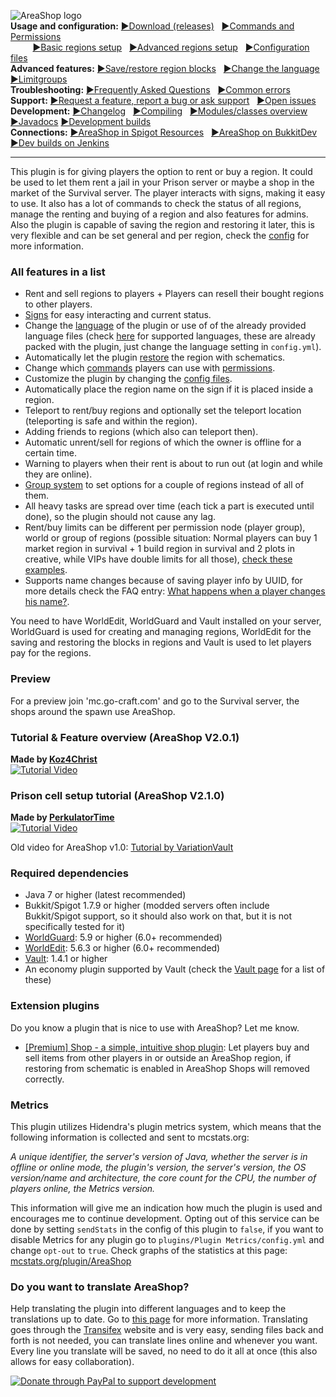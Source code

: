 ![AreaShop logo](https://cloud.githubusercontent.com/assets/6951068/9471294/f016d8ee-4b4f-11e5-9bda-d61b1c423ebb.png)<br/>
**Usage and configuration:**
[►Download (releases)](https://github.com/NLthijs48/AreaShop/releases)&nbsp;&nbsp;
[►Commands and Permissions](https://github.com/NLthijs48/AreaShop/wiki/Commands-and-Permissions)
<br/>&nbsp;&nbsp;&nbsp;&nbsp;&nbsp;&nbsp;&nbsp;&nbsp;
[►Basic regions setup](https://github.com/NLthijs48/AreaShop/wiki/Basic-regions-setup)&nbsp;&nbsp;
[►Advanced regions setup](https://github.com/NLthijs48/AreaShop/wiki/Advanced-regions-setup)&nbsp;&nbsp;
[►Configuration files](https://github.com/NLthijs48/AreaShop/wiki/The-config-system)<br/>
**Advanced features:**
[►Save/restore region blocks](https://github.com/NLthijs48/AreaShop/wiki/Region-blocks-save-restore)&nbsp;&nbsp;
[►Change the language](https://github.com/NLthijs48/AreaShop/wiki/Language-support)&nbsp;&nbsp;
[►Limitgroups](https://github.com/NLthijs48/AreaShop/wiki/Limitgroups-information-and-examples)<br/>
**Troubleshooting:**
[►Frequently Asked Questions](https://github.com/NLthijs48/AreaShop/wiki/Frequently-Asked-Questions)&nbsp;&nbsp;
[►Common errors](https://github.com/NLthijs48/AreaShop/wiki/Common-errors)<br/>
**Support:**
[►Request a feature, report a bug or ask support](https://github.com/NLthijs48/AreaShop/issues/new)&nbsp;&nbsp;
[►Open issues](https://github.com/NLthijs48/AreaShop/issues)<br/>
**Development:**
[►Changelog](https://github.com/NLthijs48/AreaShop/wiki/Changelog)&nbsp;&nbsp;
[►Compiling](https://github.com/NLthijs48/AreaShop/wiki/Compiling-AreaShop)&nbsp;&nbsp;
[►Modules/classes overview](https://github.com/NLthijs48/AreaShop/wiki/Modules,-packages-and-classes-overview)
[►Javadocs](https://wiefferink.me/AreaShop/javadocs/)
[►Development builds](http://jenkins.wiefferink.me)<br/>
**Connections:**
[►AreaShop in Spigot Resources](http://www.spigotmc.org/resources/areashop.2991/)&nbsp;&nbsp;
[►AreaShop on BukkitDev](http://dev.bukkit.org/bukkit-plugins/regionbuyandrent/)&nbsp;&nbsp;
[►Dev builds on Jenkins](http://ci.frostcast.net/job/AreaShop/)

***

This plugin is for giving players the option to rent or buy a region. It could be used to let them rent a jail in your Prison server or maybe a shop in the market of the Survival server. The player interacts with signs, making it easy to use. It also has a lot of commands to check the status of all regions, manage the renting and buying of a region and also features for admins. Also the plugin is capable of saving the region and restoring it later, this is very flexible and can be set general and per region, check the [config](https://github.com/NLthijs48/AreaShop/wiki/The-config-system) for more information.

### All features in a list
* Rent and sell regions to players + Players can resell their bought regions to other players.
* [Signs](https://github.com/NLthijs48/AreaShop/wiki/Basic-regions-setup) for easy interacting and current status.
* Change the [language](https://github.com/NLthijs48/AreaShop/wiki/Language-support) of the plugin or use of of the already provided language files (check [here](https://github.com/NLthijs48/AreaShop/tree/master/AreaShop/src/main/resources/lang) for supported languages, these are already packed with the plugin, just change the language setting in `config.yml`).
* Automatically let the plugin [restore](https://github.com/NLthijs48/AreaShop/wiki/Region-blocks-save-restore) the region with schematics.
* Change which [commands](https://github.com/NLthijs48/AreaShop/wiki/Commands-and-Permissions) players can use with [permissions](https://github.com/NLthijs48/AreaShop/wiki/Commands-and-Permissions).
* Customize the plugin by changing the [config files](https://github.com/NLthijs48/AreaShop/wiki/The-config-system).
* Automatically place the region name on the sign if it is placed inside a region.
* Teleport to rent/buy regions and optionally set the teleport location (teleporting is safe and within the region).
* Adding friends to regions (which also can teleport then).
* Automatic unrent/sell for regions of which the owner is offline for a certain time.
* Warning to players when their rent is about to run out (at login and while they are online).
* [Group system](https://github.com/NLthijs48/AreaShop/wiki/The-config-system) to set options for a couple of regions instead of all of them.
* All heavy tasks are spread over time (each tick a part is executed until done), so the plugin should not cause any lag.
* Rent/buy limits can be different per permission node (player group), world or group of regions (possible situation: Normal players can buy 1 market region in survival + 1 build region in survival and 2 plots in creative, while VIPs have double limits for all those), [check these examples](https://github.com/NLthijs48/AreaShop/wiki/Limitgroups-information-and-examples).
* Supports name changes because of saving player info by UUID, for more details check the FAQ entry: [What happens when a player changes his name?](https://github.com/NLthijs48/AreaShop/wiki/Frequently-Asked-Questions#what-happens-when-a-player-changes-his-name).

You need to have WorldEdit, WorldGuard and Vault installed on your server, WorldGuard is used for creating and managing regions, WorldEdit for the saving and restoring the blocks in regions and Vault is used to let players pay for the regions.

### Preview
For a preview join 'mc.go-craft.com' and go to the Survival server, the shops around the spawn use AreaShop.

### Tutorial & Feature overview (AreaShop V2.0.1)
**Made by [Koz4Christ](https://www.youtube.com/user/koz4christ)**<br/>
[![Tutorial Video](https://cloud.githubusercontent.com/assets/6951068/9532789/152c33f8-4d0e-11e5-8d1c-9e80c19ceab8.png)](https://www.youtube.com/watch?v=328WrStVkzs)

### Prison cell setup tutorial (AreaShop V2.1.0)
**Made by [PerkulatorTime](https://www.youtube.com/user/PerkulatorTime)**<br/>
[![Tutorial Video](https://cloud.githubusercontent.com/assets/6951068/9532788/147526cc-4d0e-11e5-9672-1274faae280a.png)](https://www.youtube.com/watch?v=OQOsOG-EdNc)

Old video for AreaShop v1.0: [Tutorial by VariationVault](https://www.youtube.com/watch?v=k2HMCxCCOYo)

### Required dependencies
* Java 7 or higher (latest recommended)
* Bukkit/Spigot 1.7.9 or higher (modded servers often include Bukkit/Spigot support, so it should also work on that, but it is not specifically tested for it)
* [WorldGuard](http://dev.bukkit.org/bukkit-plugins/worldguard/): 5.9 or higher (6.0+ recommended)
* [WorldEdit](http://dev.bukkit.org/bukkit-plugins/worldedit/): 5.6.3 or higher (6.0+ recommended)
* [Vault](http://dev.bukkit.org/bukkit-plugins/vault/): 1.4.1 or higher
* An economy plugin supported by Vault (check the [Vault page](http://dev.bukkit.org/bukkit-plugins/vault/) for a list of these)

### Extension plugins
Do you know a plugin that is nice to use with AreaShop? Let me know.
* [[Premium] Shop - a simple, intuitive shop plugin](https://www.spigotmc.org/resources/shop-a-simple-intuitive-shop-plugin.9628/updates): Let players buy and sell items from other players in or outside an AreaShop region, if restoring from schematic is enabled in AreaShop Shops will removed correctly.

### Metrics
This plugin utilizes Hidendra's plugin metrics system, which means that the following information is collected and sent to mcstats.org:

*A unique identifier, the server's version of Java, whether the server is in offline or online mode, the plugin's version, the server's version, the OS version/name and architecture, the core count for the CPU, the number of players online, the Metrics version.*

This information will give me an indication how much the plugin is used and encourages me to continue development. Opting out of this service can be done by setting `sendStats` in the config of this plugin to `false`, if you want to disable Metrics for any plugin go to `plugins/Plugin Metrics/config.yml` and change `opt-out` to `true`. Check graphs of the statistics at this page: [mcstats.org/plugin/AreaShop](http://mcstats.org/plugin/AreaShop)

### Do you want to translate AreaShop?
Help translating the plugin into different languages and to keep the translations up to date. Go to [this page](https://github.com/NLthijs48/AreaShop/wiki/Language-support#translating-on-transifex) for more information. Translating goes through the [Transifex](https://www.transifex.com/projects/p/areashop/) website and is very easy, sending files back and forth is not needed, you can translate lines online and whenever you want. Every line you translate will be saved, no need to do it all at once (this also allows for easy collaboration).

[![Donate through PayPal to support development](https://www.paypal.com/en_US/i/btn/btn_donate_LG.gif)](https://www.paypal.com/cgi-bin/webscr?return=http%3A%2F%2Fdev.bukkit.org%2Fbukkit-plugins%2Fregionbuyandrent%2F&cn=Add+special+instructions+to+the+addon+author%28s%29&business=nlthijs48%40gmail.com&bn=PP-DonationsBF%3Abtn_donateCC_LG.gif%3ANonHosted&cancel_return=http%3A%2F%2Fdev.bukkit.org%2Fbukkit-plugins%2Fregionbuyandrent%2F&lc=US&item_name=AreaShop+%28from+Bukkit.org%29&cmd=_donations&rm=1&no_shipping=1&currency_code=USD)
